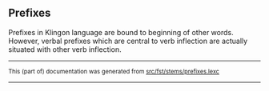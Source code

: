 ## Prefixes
Prefixes in Klingon language are bound to beginning of other words. However,
verbal prefixes which are central to verb inflection are actually situated
with other verb inflection.

* * *

<small>This (part of) documentation was generated from [src/fst/stems/prefixes.lexc](https://github.com/giellalt/lang-tlh/blob/main/src/fst/stems/prefixes.lexc)</small>

---

